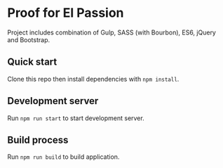 # Proof for El Passion


Project includes combination of Gulp, SASS (with Bourbon), ES6, jQuery and Bootstrap.

## Quick start

Clone this repo then install dependencies with `npm install`.

## Development server

Run `npm run start` to start development server.

## Build process

Run `npm run build` to build application.